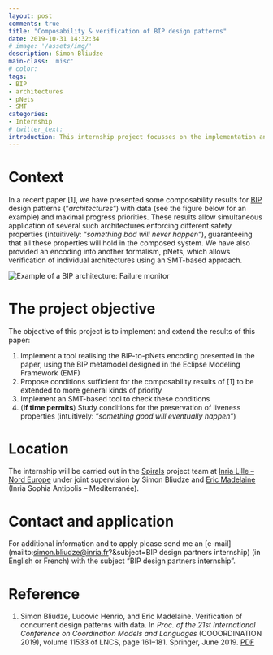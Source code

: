 ```yaml
---
layout: post
comments: true
title: "Composability & verification of BIP design patterns"
date: 2019-10-31 14:32:34
# image: '/assets/img/'
description: Simon Bliudze
main-class: 'misc'
# color:
tags:
- BIP
- architectures
- pNets
- SMT
categories:
- Internship
# twitter_text:
introduction: This internship project focusses on the implementation and extension of the results presented in a recent paper on the verification of BIP design patterns with data.
---
```


# Context

In a recent paper [1], we have presented some composability results for [BIP](http://www-verimag.imag.fr/New-BIP-tools.html) design patterns (“_architectures_“) with data (see the figure below for an example) and maximal progress priorities. These results allow simultaneous application of several such architectures enforcing different safety properties (intuitively: “_something bad will never happen_“), guaranteeing that all these properties will hold in the composed system. We have also provided an encoding into another formalism, pNets, which allows verification of individual architectures using an SMT-based approach.

![Example of a BIP architecture: Failure monitor](https://i0.wp.com/www.bliudze.me/simon/wp-content/uploads/2019/10/Screen-Shot-2019-10-31-at-11.37.17.png?w=1338&ssl=1)

# The project objective

The objective of this project is to implement and extend the results of this paper:

1. Implement a tool realising the BIP-to-pNets encoding presented in the paper, using the BIP metamodel designed in the Eclipse Modeling Framework (EMF)
1. Propose conditions sufficient for the composability results of [1] to be extended to more general kinds of priority
1. Implement an SMT-based tool to check these conditions
1. (**If time permits**) Study conditions for the preservation of liveness properties (intuitively: “_something good will eventually happen_“)

# Location

The internship will be carried out in the [Spirals](https://team.inria.fr/spirals/) project team at [Inria Lille – Nord Europe](https://www.inria.fr/en/centre/lille) under joint supervision by Simon Bliudze and [Eric Madelaine](http://www-sop.inria.fr/oasis/Eric.Madelaine/) (Inria Sophia Antipolis – Mediterranée).

# Contact and application

For additional information and to apply please send me an [e-mail](mailto:simon.bliudze@inria.fr?&subject=BIP design partners internship) (in English or French) with the subject “BIP design partners internship”.

# Reference

1. Simon Bliudze, Ludovic Henrio, and Eric Madelaine. Verification of concurrent design patterns with data. In _Proc. of the 21st International Conference on Coordination Models and Languages_ (COOORDINATION 2019), volume 11533 of LNCS, page 161–181. Springer, June 2019. [PDF](http://www.bliudze.me/simon/articles/arch-pNets.pdf)
